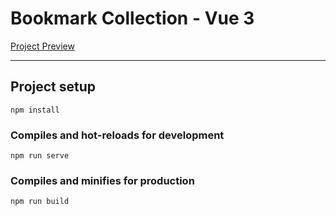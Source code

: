 # Bookmark Collection - Vue 3

[Project Preview](https://zealous-curran-79788d.netlify.app/#/)

---

## Project setup

```
npm install
```

### Compiles and hot-reloads for development

```
npm run serve
```

### Compiles and minifies for production

```
npm run build
```
